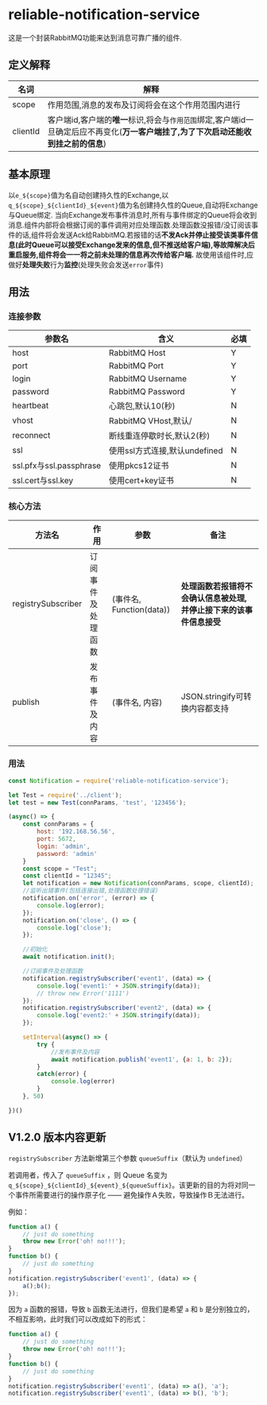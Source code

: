 # reliable-notification-service
这是一个封装RabbitMQ功能来达到消息可靠广播的组件.

## 定义解释

|名词|解释|
|-|-|
|scope|作用范围,消息的发布及订阅将会在这个作用范围内进行|
|clientId|客户端id,客户端的**唯一**标识,将会与``作用范围``绑定,客户端id一旦确定后应不再变化(**万一客户端挂了,为了下次启动还能收到挂之前的信息**)|

## 基本原理
以``e_${scope}``值为名自动创建持久性的Exchange,以``q_${scope}_${clientId}_${event}``值为名创建持久性的Queue,自动将Exchange与Queue绑定.
当向Exchange发布事件消息时,所有与事件绑定的Queue将会收到消息.组件内部将会根据订阅的事件调用对应处理函数.处理函数没报错/没订阅该事件的话,组件将会发送Ack给RabbitMQ.若报错的话**不发Ack并停止接受该类事件信息(此时Queue可以接受Exchange发来的信息,但不推送给客户端),等故障解决后重启服务,组件将会一一将之前未处理的信息再次传给客户端.**
故使用该组件时,应做好**处理失败**行为**监控**(处理失败会发送``error``事件)
## 用法

### 连接参数

|参数名|含义|必填|
|-|-|-|
|host|RabbitMQ Host|Y|
|port|RabbitMQ Port|Y|
|login|RabbitMQ Username|Y|
|password|RabbitMQ Password|Y|
|heartbeat|心跳包,默认10(秒)|N|
|vhost|RabbitMQ VHost,默认/|N|
|reconnect|断线重连停歇时长,默认2(秒)|N|
|ssl|使用ssl方式连接,默认undefined|N|
|ssl.pfx与ssl.passphrase|使用pkcs12证书|N|
|ssl.cert与ssl.key|使用cert+key证书|N|

### 核心方法

|方法名|作用|参数|备注|
|-|-|-|-|
|registrySubscriber|订阅事件及处理函数|(事件名, Function(data))|**处理函数若报错将不会确认信息被处理,并停止接下来的该事件信息接受**|
|publish|发布事件及内容|(事件名, 内容)|JSON.stringify可转换内容都支持|

### 用法

```js
const Notification = require('reliable-notification-service');

let Test = require('../client');
let test = new Test(connParams, 'test', '123456');

(async() => {
    const connParams = {
        host: '192.168.56.56',
        port: 5672,
        login: 'admin',
        password: 'admin'
    }
    const scope = "Test";
    const clientId = "12345";
    let notification = new Notification(connParams, scope, clientId);
    //监听出错事件(包括连接出错,处理函数处理错误)
    notification.on('error', (error) => {
        console.log(error);
    });
    notification.on('close', () => {
        console.log('close');
    });

    //初始化
    await notification.init();

    //订阅事件及处理函数
    notification.registrySubscriber('event1', (data) => {
        console.log('event1:' + JSON.stringify(data));
        // throw new Error('1111')
    });
    notification.registrySubscriber('event2', (data) => {
        console.log('event2:' + JSON.stringify(data));
    });

    setInterval(async() => {
        try {
            //发布事件及内容
            await notification.publish('event1', {a: 1, b: 2});
        }
        catch(error) {
            console.log(error)
        }
    }, 50)

})()
```

## V1.2.0 版本内容更新

`registrySubscriber` 方法新增第三个参数 `queueSuffix`（默认为 `undefined`）

若调用者，传入了 `queueSuffix` ，则 Queue 名变为 `q_${scope}_${clientId}_${event}_${queueSuffix}`。该更新的目的为将对同一个事件所需要进行的操作原子化 —— 避免操作Ａ失败，导致操作Ｂ无法进行。

例如：

```javascript
function a() {
    // just do something
    throw new Error('oh! no!!!');
}
function b() {
    // just do something
}
notification.registrySubscriber('event1', (data) => {
    a();b();
});
```

因为 `a` 函数的报错，导致 `b` 函数无法进行，但我们是希望 `a` 和 `b` 是分别独立的，不相互影响，此时我们可以改成如下的形式：

```javascript
function a() {
    // just do something
    throw new Error('oh! no!!!');
}
function b() {
    // just do something
}
notification.registrySubscriber('event1', (data) => a(), 'a');
notification.registrySubscriber('event1', (data) => b(), 'b');
```

